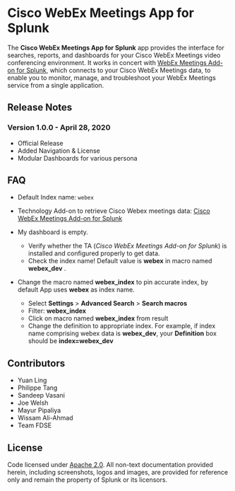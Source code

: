 # Cisco WebEx Meetings App for Splunk

The **Cisco WebEx Meetings App for Splunk** app provides the interface for searches, reports, and dashboards for your Cisco WebEx Meetings video conferencing environment. It works in concert with [WebEx Meetings Add-on for Splunk](https://splunkbase.splunk.com/app/4991/), which connects to your Cisco WebEx Meetings data, to enable you to monitor, manage, and troubleshoot your WebEx Meetings service from a single application.

## Release Notes

### Version 1.0.0 - April 28, 2020
- Official Release
- Added Navigation & License
- Modular Dashboards for various persona

## FAQ

- Default Index name: `webex`

- Technology Add-on to retrieve Cisco Webex meetings data: [Cisco WebEx Meetings Add-on for Splunk](https://splunkbase.splunk.com/app/4991/)

- My dashboard is empty.
    - Verify whether the TA (*Cisco WebEx Meetings Add-on for Splunk*) is installed and configured properly to get data.
    - Check the index name! Default value is **webex** in macro named **webex_dev** .


- Change the macro named **webex_index** to pin accurate index, by default App uses **webex** as index name.
     - Select **Settings** > **Advanced Search** > **Search macros**
     - Filter: **webex_index**
     - Click on macro named **webex_index** from result
     - Change the definition to appropriate index. For example, if index name comprising webex data is **webex_dev**, your **Definition** box should be **index=webex_dev**

## Contributors

- Yuan Ling
- Philippe Tang
- Sandeep Vasani
- Joe Welsh
- Mayur Pipaliya
- Wissam Ali-Ahmad
- Team FDSE

## License
Code licensed under [Apache 2.0](./LICENSE.md). All non-text documentation provided herein, including screenshots, logos and images, are provided for reference only and remain the property of Splunk or its licensors.
